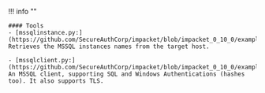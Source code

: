 !!! info ""

    #### Tools
    - [mssqlinstance.py:](https://github.com/SecureAuthCorp/impacket/blob/impacket_0_10_0/examples/mssqlinstance.py)
    Retrieves the MSSQL instances names from the target host.
    
    - [mssqlclient.py:](https://github.com/SecureAuthCorp/impacket/blob/impacket_0_10_0/examples/mssqlclient.py)
    An MSSQL client, supporting SQL and Windows Authentications (hashes too). It also supports TLS.
